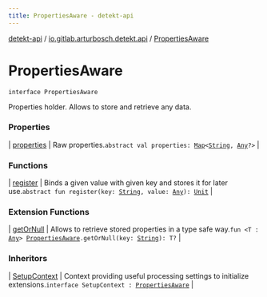 ```yaml
---
title: PropertiesAware - detekt-api
---
```


[detekt-api](../../index.html) / [io.gitlab.arturbosch.detekt.api](../index.html) / [PropertiesAware](./index.html)

# PropertiesAware

`interface PropertiesAware`

Properties holder. Allows to store and retrieve any data.

### Properties

| [properties](properties.html) | Raw properties.`abstract val properties: `[`Map`](https://kotlinlang.org/api/latest/jvm/stdlib/kotlin.collections/-map/index.html)`<`[`String`](https://kotlinlang.org/api/latest/jvm/stdlib/kotlin/-string/index.html)`, `[`Any`](https://kotlinlang.org/api/latest/jvm/stdlib/kotlin/-any/index.html)`?>` |

### Functions

| [register](register.html) | Binds a given value with given key and stores it for later use.`abstract fun register(key: `[`String`](https://kotlinlang.org/api/latest/jvm/stdlib/kotlin/-string/index.html)`, value: `[`Any`](https://kotlinlang.org/api/latest/jvm/stdlib/kotlin/-any/index.html)`): `[`Unit`](https://kotlinlang.org/api/latest/jvm/stdlib/kotlin/-unit/index.html) |

### Extension Functions

| [getOrNull](../get-or-null.html) | Allows to retrieve stored properties in a type safe way.`fun <T : `[`Any`](https://kotlinlang.org/api/latest/jvm/stdlib/kotlin/-any/index.html)`> `[`PropertiesAware`](./index.html)`.getOrNull(key: `[`String`](https://kotlinlang.org/api/latest/jvm/stdlib/kotlin/-string/index.html)`): T?` |

### Inheritors

| [SetupContext](../-setup-context/index.html) | Context providing useful processing settings to initialize extensions.`interface SetupContext : `[`PropertiesAware`](./index.html) |


